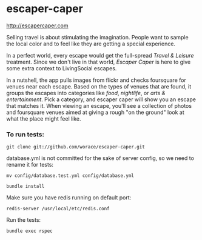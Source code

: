 escaper-caper
=============

http://escapercaper.com

Selling travel is about stimulating the imagination. People want to
sample the local color and to feel like they are getting a special
experience.

In a perfect world, every escape would get the full-spread _Travel &
Leisure_ treatment. Since we don't live in that world, _Escaper Caper_
is here to give some extra context to LivingSocial escapes.

In a nutshell, the app pulls images from flickr and checks foursquare
for venues near each escape. Based on the types of venues that are
found, it groups the escapes into categories like _food_, _nightlife_,
or _arts & entertainment_. Pick a category, and escaper caper will show
you an escape that matches it. When viewing an escape, you'll see a
collection of photos and foursquare venues aimed at giving a rough "on
the ground" look at what the place might feel like. 

### To run tests:

`git clone git://github.com/worace/escaper-caper.git`

database.yml is not committed for the sake of server config, so we need to rename it for tests:

`mv config/database.test.yml config/database.yml`

`bundle install`

Make sure you have redis running on default port:

`redis-server /usr/local/etc/redis.conf`

Run the tests:

`bundle exec rspec`

